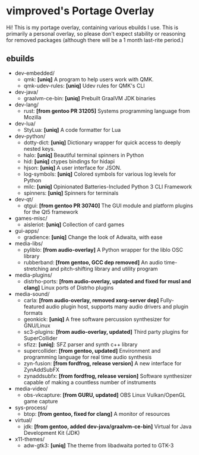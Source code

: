 # vimproved's Portage Overlay
Hi! This is my portage overlay, containing various ebuilds I use. This is primarily a personal overlay, so please don't expect stability or reasoning for removed packages (although there will be a 1 month last-rite period.)

## ebuilds
- dev-embedded/
    - qmk: **[uniq]** A program to help users work with QMK.
    - qmk-udev-rules: **[uniq]** Udev rules for QMK's CLI
- dev-java/
    - graalvm-ce-bin: **[uniq]** Prebuilt GraalVM JDK binaries
- dev-lang/
    - rust: **[from gentoo PR 31205]** Systems programming language from Mozilla
- dev-lua/
    - StyLua: **[uniq]** A code formatter for Lua
- dev-python/
    - dotty-dict: **[uniq]** Dictionary wrapper for quick access to deeply nested keys.
    - halo: **[uniq]** Beautiful terminal spinners in Python
    - hid: **[uniq]** ctypes bindings for hidapi
    - hjson: **[uniq]** A user interface for JSON.
    - log-symbols: **[uniq]** Colored symbols for various log levels for Python
    - milc: **[uniq]** Opinionated Batteries-Included Python 3 CLI Framework
    - spinners: **[uniq]** Spinners for terminals
- dev-qt/
    - qtgui: **[from gentoo PR 30740]** The GUI module and platform plugins for the Qt5 framework
- games-misc/
    - aisleriot: **[uniq]** Collection of card games
- gui-apps/
    - gradience: **[uniq]** Change the look of Adwaita, with ease
- media-libs/
    - pyliblo: **[from audio-overlay]** A Python wrapper for the liblo OSC library
    - rubberband: **[from gentoo, GCC dep removed]** An audio time-stretching and pitch-shifting library and utility program
- media-plugins/
    - distrho-ports: **[from audio-overlay, updated and fixed for musl and clang]** Linux ports of Distrho plugins
- media-sound/
    - carla: **[from audio-overlay, removed xorg-server dep]** Fully-featured audio plugin host, supports many audio drivers and plugin formats
    - geonkick: **[uniq]** A free software percussion synthesizer for GNU/Linux
    - sc3-plugins: **[from audio-overlay, updated]** Third party plugins for SuperCollider
    - sfizz: **[uniq]**: SFZ parser and synth c++ library
    - supercollider: **[from gentoo, updated]** Environment and programming language for real time audio synthesis
    - zyn-fusion: **[from fordfrog, release version]** A new interface for ZynAddSubFX
    - zynaddsubfx: **[from fordfrog, release version]** Software synthesizer capable of making a countless number of instruments
- media-video/
    - obs-vkcapture: **[from GURU, updated]** OBS Linux Vulkan/OpenGL game capture
- sys-process/
    - btop: **[from gentoo, fixed for clang]** A monitor of resources
- virtual/
    - jdk: **[from gentoo, added dev-java/graalvm-ce-bin]** Virtual for Java Development Kit (JDK)
- x11-themes/
    - adw-gtk3: **[uniq]** The theme from libadwaita ported to GTK-3
